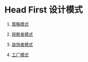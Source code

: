 # Head First 设计模式

1. [策略模式](./1.StrategyPattern)

2. [观察者模式](./2.ObserverPattern)

3. [装饰者模式](./3.DecoratorPattern)

4. [工厂模式](./4.FactoryPattern)